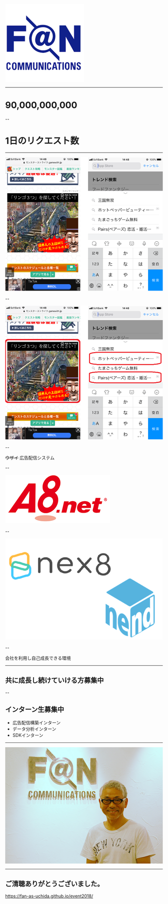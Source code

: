 
<img src="./images/FAN.png" width="50%">

---

# 90,000,000,000

--

# 1日のリクエスト数

---

![AD](./images/phonead.png)

--

![AD_ex](./images/phonead_ex.png)

--

~~ウザイ~~ 広告配信システム

--

![A8](./images/A8.png)

--

![adnetwork](./images/ad.png)

--

会社を利用し自己成長できる環境

---

## 共に成長し続けていける方募集中

--

## インターン生募集中

- 広告配信構築インターン
- データ分析インターン
- SDKインターン

---

![YANA](./images/yanat.jpg)

---

## ご清聴ありがとうございました。

https://fan-as-uchida.github.io/event2018/
